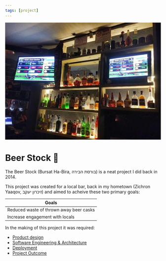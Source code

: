 ```yaml
---
tags: [project]
---
```

![](/static/beer-stock/local-bar-system.jpg)

# Beer Stock :beers:

The Beer Stock (Bursat Ha-Bira, בורסת הבירה) is a neat project I did back in 2014.

This project was created for a local bar, back in my hometown (Zichron Yaaqov, זיכרון יעקב) and aimed to acheive these two primary goals:

Goals  | 
---    |
Reduced waste of thrown away beer casks |
Increase engagement with locals |


In the making of this project it was required:
- [Product design](product.md)
- [Software Engineering & Architecture](architecture.md)
- [Deployment](deployment.md)
- [Project Outcome](outcome.md)